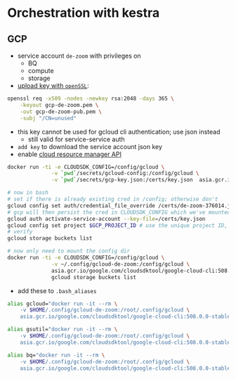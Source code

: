 # Orchestration with kestra

## GCP

- service account `de-zoom` with privileges on
    - BQ
    - compute
    - storage
- [upload key with `openSSL`](https://cloud.google.com/iam/docs/keys-upload):

```sh
openssl req -x509 -nodes -newkey rsa:2048 -days 365 \
    -keyout gcp-de-zoom.pem \
    -out gcp-de-zoom-pub.pem \
    -subj "/CN=unused"
```

- this key cannot be used for gcloud cli authentication; use json instead
    - still valid for service-service auth
- `add key` to download the service account json key
- enable [cloud resource manager API]( https://console.developers.google.com/apis/api/cloudresourcemanager.googleapis.com/overview?project=1075001006785)

```sh
docker run -ti -e CLOUDSDK_CONFIG=/config/gcloud \
              -v `pwd`/secrets/gcloud-config:/config/gcloud \
              -v `pwd`/secrets/gcp-key.json:/certs/key.json  asia.gcr.io/google.com/cloudsdktool/google-cloud-cli:508.0.0-stable /bin/bash

# now in bash
# set if there is already existing cred in /config; otherwise don't
gcloud config set auth/credential_file_override /certs/de-zoom-376014.json
# gcp will then persist the cred in CLOUDSDK_CONFIG which we've mounted
gcloud auth activate-service-account --key-file=/certs/key.json
gcloud config set project $GCP_PROJECT_ID # use the unique project ID, not just alias
# verify
gcloud storage buckets list 

# now only need to mount the config dir
docker run -ti -e CLOUDSDK_CONFIG=/config/gcloud \
              -v ~/.config/gcloud-de-zoom:/config/gcloud \
              asia.gcr.io/google.com/cloudsdktool/google-cloud-cli:508.0.0-stable \
              gcloud storage buckets list
```

- add these to `.bash_aliases`

```sh
alias gcloud="docker run -it --rm \
    -v $HOME/.config/gcloud-de-zoom:/root/.config/gcloud \
    asia.gcr.io/google.com/cloudsdktool/google-cloud-cli:508.0.0-stable gcloud"

alias gsutil="docker run -it --rm \
    -v $HOME/.config/gcloud-de-zoom:/root/.config/gcloud \
    asia.gcr.io/google.com/cloudsdktool/google-cloud-cli:508.0.0-stable gsutil"

alias bq="docker run -it --rm \
    -v $HOME/.config/gcloud-de-zoom:/root/.config/gcloud \
    asia.gcr.io/google.com/cloudsdktool/google-cloud-cli:508.0.0-stable bq"
```